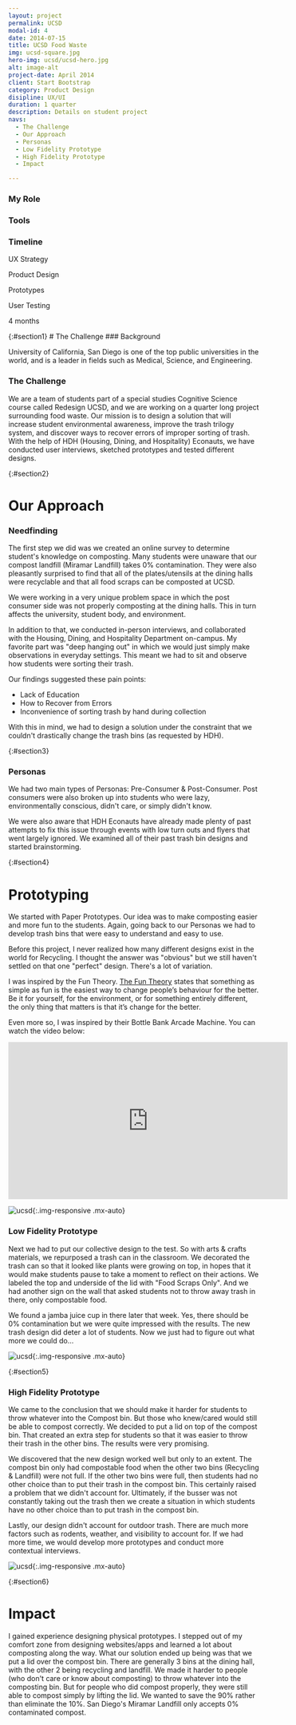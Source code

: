 ```yaml
---
layout: project
permalink: UCSD
modal-id: 4
date: 2014-07-15
title: UCSD Food Waste
img: ucsd-square.jpg
hero-img: ucsd/ucsd-hero.jpg
alt: image-alt
project-date: April 2014
client: Start Bootstrap
category: Product Design
disipline: UX/UI
duration: 1 quarter
description: Details on student project
navs:
  - The Challenge
  - Our Approach
  - Personas
  - Low Fidelity Prototype
  - High Fidelity Prototype
  - Impact

---
```

<div class="container-fluid" class="hidden-xs">
<div class="row">
  <div class="col-xs-4">
    <h3>My Role </h3>
  </div>
  <div class="col-xs-4">
    <h3>Tools </h3>
  </div>
  <div class="col-xs-4">
    <h3>Timeline </h3>
  </div>
</div>
<div class="row">
  <div class="col-xs-4">
    <p class="blackbox">UX Strategy</p>
    <p class="blackbox">Product Design</p>  
  </div>
  <div class="col-xs-4">
    <p class="blackbox">Prototypes</p>
    <p class="blackbox">User Testing</p>
  </div>
  <div class="col-xs-4">
    <p class="blackbox">4 months</p>
  </div>
</div>
</div>
{:#section1}
# The Challenge
### Background

University of California, San Diego is one of the top public universities in the world, and is a leader in fields such as Medical, Science, and Engineering.

### The Challenge

We are a team of students part of a special studies Cognitive Science course called Redesign UCSD, and we are working on a quarter long project surrounding food waste. Our mission is to design a solution that will increase student environmental awareness, improve the trash trilogy system, and discover ways to recover errors of improper sorting of trash. With the help of HDH (Housing, Dining, and Hospitality) Econauts, we have conducted user interviews, sketched prototypes and tested different designs.

{:#section2}
# Our Approach
### Needfinding

The first step we did was we created an online survey to determine student's knowledge on composting. Many students were unaware that our compost landfill (Miramar Landfill) takes 0% contamination. They were also pleasantly surprised to find that all of the plates/utensils at the dining halls were recyclable and that all food scraps can be composted at UCSD.

We were working in a very unique problem space in which the post consumer side was not properly composting at the dining halls. This in turn affects the university, student body, and environment.

In addition to that, we conducted in-person interviews, and collaborated with the Housing, Dining, and Hospitality Department on-campus. My favorite part was "deep hanging out" in which we would just simply make observations in everyday settings. This meant we had to sit and observe how students were sorting their trash.

Our findings suggested these pain points:
+ Lack of Education
+ How to Recover from Errors
+ Inconvenience of sorting trash by hand during collection

With this in mind, we had to design a solution under the constraint that we couldn't drastically change the trash bins (as requested by HDH).


{:#section3}
### Personas

We had two main types of Personas: Pre-Consumer & Post-Consumer.
Post consumers were also broken up into students who were lazy, environmentally conscious, didn't care, or simply didn't know.  

We were also aware that HDH Econauts have already made plenty of past attempts to fix this issue through events with low turn outs and flyers that went largely ignored. We examined all of their past trash bin designs and started brainstorming.


{:#section4}
# Prototyping

We started with Paper Prototypes. Our idea was to make composting easier and more fun to the students. Again, going back to our Personas we had to develop trash bins that were easy to understand and easy to use.

Before this project, I never realized how many different designs exist in the world for Recycling. I thought the answer was "obvious" but we still haven't settled on that one "perfect" design. There's a lot of variation.

I was inspired by the Fun Theory. <a href="http://www.thefuntheory.com" target="_blank">The Fun Theory</a> states that something as simple as fun is the easiest way to change people’s behaviour for the better. Be it for yourself, for the environment, or for something entirely different, the only thing that matters is that it’s change for the better.



Even more so, I was inspired by their Bottle Bank Arcade Machine. You can watch the video below:


<iframe width="560" height="315" src="https://www.youtube.com/embed/zSiHjMU-MUo?ecver=1" frameborder="0" allowfullscreen></iframe>




![ucsd](../img/portfolio/ucsd/paperprototype.png "proto"){:.img-responsive .mx-auto}


### Low Fidelity Prototype
Next we had to put our collective design to the test. So with arts & crafts materials, we repurposed a trash can in the classroom. We decorated the trash can so that it looked like plants were growing on top, in hopes that it would make students pause to take a moment to reflect on their actions. We labeled the top and underside of the lid with "Food Scraps Only". And we had another sign on the wall that asked students not to throw away trash in there, only compostable food.

We found a jamba juice cup in there later that week. Yes, there should be 0% contamination but we were quite impressed with the results. The new trash design did deter a lot of students. Now we just had to figure out what more we could do...

![ucsd](../img/portfolio/ucsd/proto.png "proto"){:.img-responsive .mx-auto}


{:#section5}
### High Fidelity Prototype
We came to the conclusion that we should make it harder for students to throw whatever into the Compost bin. But those who knew/cared would still be able to compost correctly. We decided to put a lid on top of the compost bin. That created an extra step for students so that it was easier to throw their trash in the other bins. The results were very promising.

We discovered that the new design worked well but only to an extent. The compost bin only had compostable food when the other two bins (Recycling & Landfill) were not full. If the other two bins were full, then students had no other choice than to put their trash in the compost bin. This certainly raised a problem that we didn't account for. Ultimately, if the busser was not constantly taking out the trash then we create a situation in which students have no other choice than to put trash in the compost bin.

Lastly, our design didn't account for outdoor trash. There are much more factors such as rodents, weather, and visibility to account for. If we had more time, we would develop more prototypes and conduct more contextual interviews.

![ucsd](../img/portfolio/ucsd/finish.png "proto"){:.img-responsive .mx-auto}

{:#section6}
# Impact
I gained experience designing physical prototypes. I stepped out of my comfort zone from designing websites/apps and learned a lot about composting along the way. What our solution ended up being was that we put a lid over the compost bin. There are generally 3 bins at the dining hall, with the other 2 being recycling and landfill. We made it harder to people (who don't care or know about composting) to throw whatever into the composting bin. But for people who did compost properly, they were still able to compost simply by lifting the lid. We wanted to save the 90% rather than eliminate the 10%. San Diego's Miramar Landfill only accepts 0% contaminated compost.

